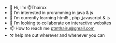 - 👋 Hi, I’m @Thairux
- 👀 I’m interested in proramming in java  & js
- 🌱 I’m currently learning html5 , php ,javascript & js
- 💞️ I’m looking to collaborate on interactive websites 
- 📫 How to reach me ptmthairu@gmail.com
- ⚒ help me out wherever and whenever you can
<!---
Thairux/Thairux is a ✨ special ✨ repository because its `README.md` (this file) appears on your GitHub profile.
You can click the Preview link to take a look at your changes.
--->
